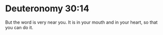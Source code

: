 # Deuteronomy 30:14

But the word is very near you. It is in your mouth and in your heart, so that you can do it.
